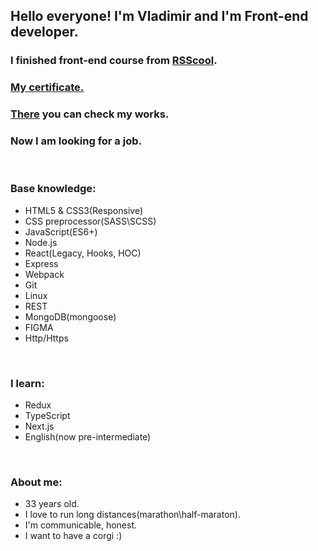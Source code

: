 ## Hello everyone! I'm Vladimir and I'm Front-end developer.

### I finished front-end course from [RSScool](https://rs.school/).
### [My certificate.](https://app.rs.school/certificate/cbzyvesq)
### [There](https://github.com/multeng/learn-at-rsschool/blob/master/README.md) you can check my works.
### Now I am looking for a job.

<br />

### Base knowledge:
- HTML5 & CSS3(Responsive)
- CSS preprocessor(SASS\SCSS)
- JavaScript(ES6+)
- Node.js
- React(Legacy, Hooks, HOC)
- Express 
- Webpack
- Git
- Linux
- REST
- MongoDB(mongoose)
- FIGMA
- Http/Https

<br />

### I learn:
- Redux
- TypeScript
- Next.js
- English(now pre-intermediate)

<br />

### About me:
- 33 years old.
- I love to run long distances(marathon\half-maraton).
- I'm communicable, honest.
- I want to have a corgi :)


